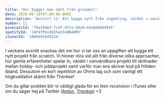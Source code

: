 ```yaml
---
title: 'Hur bygger man nått från grunden?'
date: 2020-09-18T07:00:00.000Z
description: 'Avsnitt 11: Att bygga nytt från ingenting, värdet i oanvändbara projekt, divide and conquer, Ohms lag och mycket annat!'
number: 11
pinecastId: '79a39d63-7cdf-4fca-b0c0-e5e0d846d945'
spotifyId: '24P4fPbiQ92hwX3vNB40MV'
itunesId: '1000491645524'
---
```


I veckans avsnitt snackas det om hur vi tar oss an uppgiften att bygga ett nytt projekt från scratch. Vi hinner röra vid allt från diverse olika approacher, hur gamla erfarenheter spelar in, värdet i oanvändbara projekt till skillnader mellan hobby- och jobbprojekt samt varför man ens skriver kod på fritiden ibland. Dessutom en kort repetition av Ohms lag och som vanligt ett högkvalitativt skämt från Therése!

Om du gillar podden blir vi väldigt glada för en liten recension i iTunes eller om du säger hej på Twitter ([Anton](https://twitter.com/Awnton), [Therése](https://twitter.com/tkomstadius)) <3
